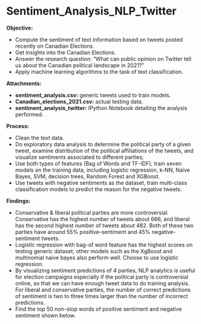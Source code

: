 # Sentiment_Analysis_NLP_Twitter
**Objective:**
- Compute the sentiment of text information based on tweets posted recently on Canadian Elections.
- Get insights into the Canadian Elections.
- Answer the research question: “What can public opinion on Twitter tell us about the Canadian political landscape in 2021?”
- Apply machine learning algorithms to the task of text classification.

**Attachments:**
- **sentiment_analysis.csv:** generic tweets used to train models.
- **Canadian_elections_2021.csv:** actual testing data.
- **sentiment_analysis_twitter:** IPython Notebook detailing the analysis performed.

**Process:**
- Clean the text data.
- Do exploratory data analysis to determine the political party of a given tweet, examine distribution of the political affiliations of the tweets, and visualize sentiments associated to different parties;
- Use both types of features (Bag of Words and TF-IDF), train seven models on the training data, including logistic regression, k-NN, Naive Bayes, SVM, decision trees, Random Forest and XGBoost.
- Use tweets with negative sentiments as the dataset, train multi-class classification models to predict the reason for the negative tweets.

**Findings:**
- Conservative & liberal political parties are more controversial. Conservative has the highest number of tweets about 666, and liberal has the second highest number of tweets about 482. Both of these two parties have around 55% positive-sentiment and 45% negative-sentiment tweets.
- Logistic regression with bag-of word feature has the highest scores on testing generic dataset; other models such as the XgBoost and multinomial naive bayes also perform well. Choose to use logistic regression.
- By visualizing sentiment predictions of 4 parties, NLP analytics is useful for election campaigns especially if the political party is controversial online, so that we can have enough tweet data to do training analysis. For liberal and conservative parties, the number of correct predictions of sentiment is two to three times larger than the number of incorrect predictions.
- Find the top 50 non-stop words of positive sentiment and negative sentiment shown below.
